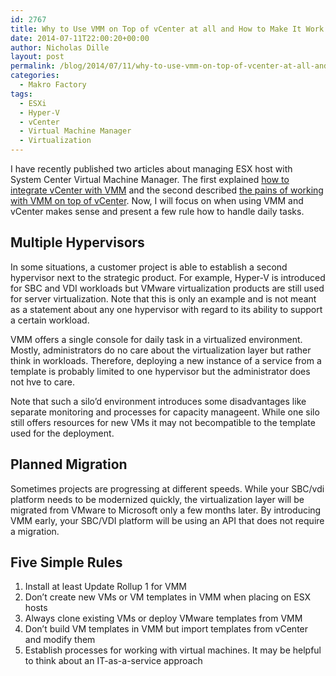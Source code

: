 ```yaml
---
id: 2767
title: Why to Use VMM on Top of vCenter at all and How to Make It Work
date: 2014-07-11T22:00:20+00:00
author: Nicholas Dille
layout: post
permalink: /blog/2014/07/11/why-to-use-vmm-on-top-of-vcenter-at-all-and-how-to-make-it-work/
categories:
  - Makro Factory
tags:
  - ESXi
  - Hyper-V
  - vCenter
  - Virtual Machine Manager
  - Virtualization
---
```

I have recently published two articles about managing ESX host with System Center Virtual Machine Manager. The first explained [how to integrate vCenter with VMM](/blog/2014/04/11/how-to-manage-esx-hosts-with-vmm-2012-r2/ "How to Manage ESX Hosts with VMM 2012 R2") and the second described [the pains of working with VMM on top of vCenter](/blog/2014/04/14/pains-when-using-vmm-on-top-of-vcenter/ "Pains When Using VMM on Top of vCenter"). Now, I will focus on when using VMM and vCenter makes sense and present a few rule how to handle daily tasks.

<!--more-->

## Multiple Hypervisors

In some situations, a customer project is able to establish a second hypervisor next to the strategic product. For example, Hyper-V is introduced for SBC and VDI workloads but VMware virtualization products are still used for server virtualization. Note that this is only an example and is not meant as a statement about any one hypervisor with regard to its ability to support a certain workload.

VMM offers a single console for daily task in a virtualized environment. Mostly, administrators do no care about the virtualization layer but rather think in workloads. Therefore, deploying a new instance of a service from a template is probably limited to one hypervisor but the administrator does not hve to care.

Note that such a silo’d environment introduces some disadvantages like separate monitoring and processes for capacity manageent. While one silo still offers resources for new VMs it may not becompatible to the template used for the deployment.

## Planned Migration

Sometimes projects are progressing at different speeds. While your SBC/vdi platform needs to be modernized quickly, the virtualization layer will be migrated from VMware to Microsoft only a few months later. By introducing VMM early, your SBC/VDI platform will be using an API that does not require a migration.

## Five Simple Rules

  1. Install at least Update Rollup 1 for VMM
  2. Don’t create new VMs or VM templates in VMM when placing on ESX hosts
  3. Always clone existing VMs or deploy VMware templates from VMM
  4. Don’t build VM templates in VMM but import templates from vCenter and modify them
  5. Establish processes for working with virtual machines. It may be helpful to think about an IT-as-a-service approach
